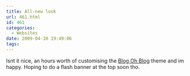 ```yaml
---
title: All-new look
url: 461.html
id: 461
categories:
  - Websites
date: 2009-04-30 19:49:06
tags:
---
```


Isnt it nice, an hours worth of customising the [Blog Oh Blog](https://www.blogohblog.com/) theme and im happy. Hoping to do a flash banner at the top soon tho.
